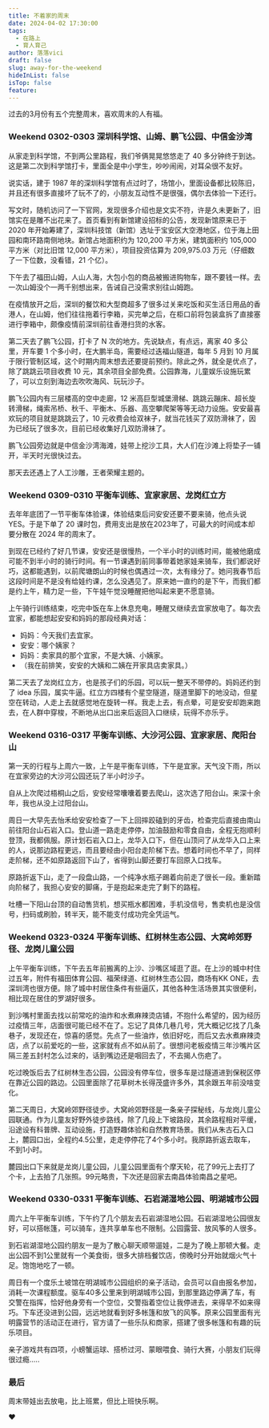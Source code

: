 ```yaml
---
title: 不着家的周末
date: 2024-04-02 17:30:00
tags:
  - 在路上
  - 育人育己
author: 落落vici
draft: false
slug: away-for-the-weekend
hideInList: false
isTop: false
feature:
---
```

过去的3月份有五个完整周末，喜欢周末的人有福。

### Weekend 0302-0303 深圳科学馆、山姆、鹏飞公园、中信金沙湾

从家走到科学馆，不到两公里路程，我们爷俩晃晃悠悠走了 40 多分钟终于到达。这是第二次到科学馆打卡，里面全是中小学生，吵吵闹闹，对耳朵很不友好。

说实话，建于 1987 年的深圳科学馆有点过时了，场馆小，里面设备都比较陈旧，并且还有很多直接坏了玩不了的，小朋友互动性不是很强，偶尔去体验一下还行。

写文时，随机访问了一下官网，发现很多介绍也是文实不符，许是久未更新了，旧馆实在是雕不出花来了。首页看到有新馆建设招标的公告，发现新馆原来已于 2020 年开始筹建了，深圳科技馆（新馆）选址于宝安区大空港地区，位于海上田园和南环路南侧地块。新馆占地面积约为 120,200 平方米，建筑面积约 105,000 平方米（对比旧馆 12,000 平方米），项目投资估算为 209,975.03 万元（仔细数了一下位数，没看错，21 个亿）。

下午去了福田山姆，人山人海，大包小包的商品被搬进购物车，跟不要钱一样。去一次山姆没个一两千别想出来，告诫自己没需求别往山姆跑。

在疫情放开之后，深圳的餐饮和大型商超多了很多过关来吃饭和买生活日用品的香港人，在山姆，他们往往拖着行李箱，买完单之后，在柜口前将包装盒拆了直接塞进行李箱中，颇像疫情前深圳前往香港扫货的水客。

第二天去了鹏飞公园，打卡了 N 次的地方。先说缺点，有点远，离家 40 多公里，开车要 1 个多小时，在大鹏半岛，需要经过迭福山隧道，每年 5 月到 10 月属于限行管制区域，这个时期内周末想去还要提前预约。除此之外，就全是优点了，除了跳跳云项目收费 10 元，其余项目全部免费。公园靠海，儿童娱乐设施玩累了，可以立刻到海边去吹吹海风、玩玩沙子。

鹏飞公园内有三层楼高的空中走廊，12 米高巨型城堡滑梯、跳跳云蹦床、超长旋转滑梯，绳索吊桥、秋千、平衡木、乐器、高空攀爬架等等无动力设施。安安最喜欢玩的项目就是跳跳云了，10 元收费会给双袜子，就当花钱买了双防滑袜了，因为已经玩了很多次，目前已经收集好几双防滑袜了。

鹏飞公园旁边就是中信金沙湾海滩，娃带上挖沙工具，大人们在沙滩上将垫子一铺开，半天时光很快过去。

那天去还遇上了人工沙雕，王者荣耀主题的。

### Weekend 0309-0310 平衡车训练、宜家家居、龙岗红立方

去年年底团了一节平衡车体验课，体验结束后问安安还要不要来骑，他点头说 YES。于是下单了 20 课时包，费用支出是放在2023年了，可最大的时间成本却要分散在 2024 年的周末了。

到现在已经约了好几节课，安安还是很慢热，一个半小时的训练时间，能被他磨成可能不到半小时的骑行时间。有一节课遇到前同事带着她家娃来骑车，我们都说好巧，这都能遇到，以前爬塘朗山的时候也偶遇过一次，太有缘分了。她问我春节后这段时间是不是没有给娃约课，怎么没遇见了。原来她一直约的是下午，而我们都是约上午，精力足一些，下午娃午觉没睡醒把他叫起来更不愿意骑。

上午骑行训练结束，吃完中饭在车上休息充电，睡醒又继续去宜家放电了。每次去宜家，都能想起安安和妈妈的那段经典对话：
- 妈妈：今天我们去宜家。
- 安安：哪个姨家？
- 妈妈：卖家具的那个宜家，不是大姨、小姨家。
- （我在前排笑，安安的大姨和二姨在开家具店卖家具。）

第二天去了龙岗红立方，也是孩子们的乐园，可以玩一整天不带停的。妈妈还约到了 idea 乐园，属实牛逼。红立方四楼有个星空隧道，隧道里脚下的地没动，但星空在转动，人走上去就感觉地在旋转一样。我走上去，有点晕，可是安安却跑来跑去，在人群中穿梭，不断地从出口出来后返回入口继续，玩得不亦乐乎。

### Weekend 0316-0317 平衡车训练、大沙河公园、宜家家居、爬阳台山

第一天的行程与上周六一致，上午是平衡车训练，下午是宜家。天气没下雨，所以在宜家旁边的大沙河公园还玩了半小时沙子。

自从上次爬过梧桐山之后，安安经常囔囔着要去爬山，这次选了阳台山。来深十余年，我也从没上过阳台山。

周日一大早先去怡禾给安安检查了一下上回摔跤磕到的牙齿，检查完后直接由南山前往阳台山石岩入口。登山道一路走走停停，加油鼓励和零食自由，全程无抱顺利登顶，我都佩服。原计划石岩入口上，龙华入口下，但在山顶问了从龙华入口上来的人，说那边路程更远，而且要经由小阳台走阶梯下去。想着时间也不早了，同样走阶梯，还不如原路返回下山了，省得到山脚还要打车回原入口找车。

原路折返下山，走了一段盘山路，一个纯净水瓶子踢着向前走了很长一段。重新踏向阶梯了，我担心安安的脚痛，于是抱起来走完了剩下的路程。

吐槽一下阳山台顶的自动售货机，想买瓶水都困难，手机没信号，售卖机也是没信号，扫码或刷脸，转半天，能不能支付成功完全凭运气。

### Weekend 0323-0324 平衡车训练、红树林生态公园、大窝岭郊野径、龙岗儿童公园

上午平衡车训练，下午去五年前搬离的上沙、沙嘴区域逛了逛。在上沙的城中村住过五年，附件有福田体育公园、福荣绿道、红树林生态公园，商场有KK ONE，去深圳湾也很方便。除了城中村居住条件有些逼仄，其他各种生活场景其实很便利，相比现在居住的罗湖好很多。

到沙嘴村里面去找以前常吃的油炸和水煮麻辣烫店铺，不抱什么希望的，因为经历过疫情三年，店面很可能已经不在了。忘记了具体几巷几号，凭大概记忆找了几条巷子，发现还在，惊喜的感觉。先点了一些油炸，依旧好吃，而后又去水煮麻辣烫店，点了以前爱吃的一些，这家就有点不如从前了。很想问老板疫情三年沙嘴片区隔三差五封村怎么过来的，话到嘴边还是咽回去了，不去揭人伤疤了。

吃过晚饭后去了红树林生态公园，公园没有停车位，很多车是过隧道进到保税区停在靠近公园的路边。公园里面除了花草树木长得茂盛许多外，其余跟五年前没啥变化。

第二天周日，大窝岭郊野径徒步。大窝岭郊野径是一条亲子探秘线，与龙岗儿童公园联通。作为儿童友好野外徒步路线，除了几段上下坡路段，其余路程相对平缓，沿途设有科普牌、互动设施，打造野趣体验和自然教育场景。我们从朱古石入口上，麓园口出，全程约4.5公里，走走停停花了4个多小时。我原路折返去取车，不到1小时。

麓园出口下来就是龙岗儿童公园，儿童公园里面有个摩天轮，花了99元上去打了个卡，上去拍了几张照。99元略贵，下次还是回家去南昌体验南昌之星吧。

### Weekend 0330-0331 平衡车训练、石岩湖湿地公园、明湖城市公园

周六上午平衡车训练，下午约了几个朋友去石岩湖湿地公园。石岩湖湿地公园很友好，可以搭帐篷，可以骑车，连共享单车也不限制。公园露营、放风筝的人很多。

到石岩湖湿地公园约朋友一是为了散心聊天顺带遛娃，二是为了晚上那顿大餐。走出公园不到1公里就有一个美食街，很多大排档餐饮店，傍晚时分开始就烟火气十足。饱饱地吃了一顿。

周日有一个度乐土坡馆在明湖城市公园组织的亲子活动，会员可以自由报名参加，消耗一次课程额度。驱车40多公里来到明湖城市公园，到那里路边停满了车，有交警在指挥，恰好他身旁有一个空位，交警指着空位让我停进去，来得早不如来得巧。下车还没进到公园，远远地就看到好多帐篷和放飞的风筝。原来公园里面有光明露营节的活动正在进行，官方请了一些乐队和商家，搭建了很多帐篷和有趣的玩乐项目。

亲子游戏共有四项，小螃蟹运球、搭桥过河、蒙眼喂食、骑行大赛，小朋友们玩得很过瘾.....

### 最后

周末带娃出去放电，比上班累，但比上班快乐啊。

❤